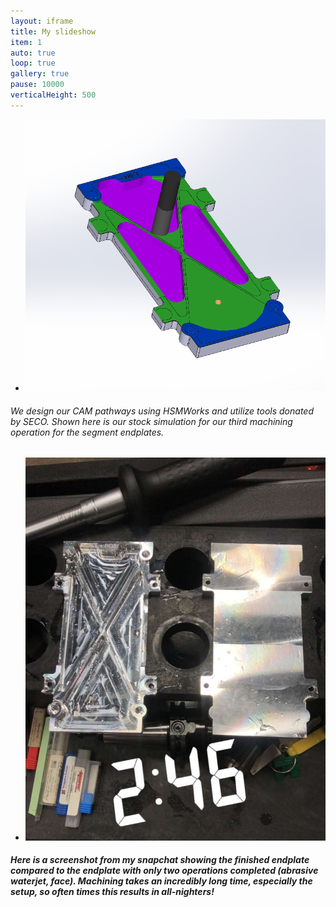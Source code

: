 ```yaml
---
layout: iframe
title: My slideshow
item: 1
auto: true
loop: true
gallery: true
pause: 10000
verticalHeight: 500
---
```


* ![deeznuts](my-pics1/photo25.png)
###### We design our CAM pathways using HSMWorks and utilize tools donated by SECO. Shown here is our stock simulation for our third machining operation for the segment endplates.
* ![deeznuts](my-pics1/photo30.png)
##### Here is a screenshot from my snapchat showing the finished endplate compared to the endplate with only two operations completed (abrasive waterjet, face). Machining takes an incredibly long time, especially the setup, so often times this results in all-nighters!
